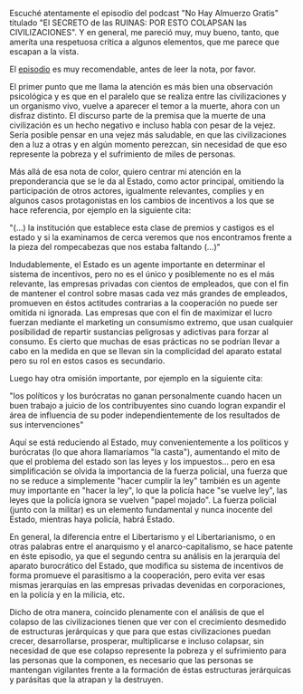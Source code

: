 ---
---

Escuché atentamente el episodio del podcast "No Hay Almuerzo Gratis" titulado
"El SECRETO de las RUINAS: POR ESTO COLAPSAN las CIVILIZACIONES". Y en general,
me pareció muy, muy bueno, tanto, que ameríta una respetuosa crítica a algunos
elementos, que me parece que escapan a la vista.

El [episodio](https://www.youtube.com/watch?v=MEPg0Is3YuQ) es muy recomendable,
antes de leer la nota, por favor.

El primer punto que me llama la atención es más bien una observación psicológica
y es que en el paralelo que se realiza entre las civilizaciones y un organismo
vivo, vuelve a aparecer el temor a la muerte, ahora con un disfraz distinto. El
discurso parte de la premisa que la muerte de una civilización es un hecho
negativo e incluso habla con pesar de la vejez. Sería posible pensar en una
vejez más saludable, en que las civilizaciones den a luz a otras y en algún
momento perezcan, sin necesidad de que eso represente la pobreza y el
sufrimiento de miles de personas.

Más allá de esa nota de color, quiero centrar mi atención en la preponderancia
que se le da al Estado, como actor principal, omitiendo la participación de
otros actores, igualmente relevantes, complies y en algunos casos protagonistas
en los cambios de incentivos a los que se hace referencia, por ejemplo en la
siguiente cita:

"(...) la institución que establece esta clase de premios y castigos es el
estado y si la examinamos de cerca veremos que nos encontramos frente a la pieza
del rompecabezas que nos estaba faltando (...)"

Indudablemente, el Estado es un agente importante en determinar el sistema de
incentivos, pero no es el único y posiblemente no es el más relevante, las
empresas privadas con cientos de empleados, que con el fin de mantener el
control sobre masas cada vez más grandes de empleados, promueven en éstos
actitudes contrarias a la cooperación no puede ser omitida ni ignorada. Las
empresas que con el fin de maximizar el lucro fuerzan mediante el marketing un
consumismo extremo, que usan cualquier posibilidad de repartir sustancias
peligrosas y adictivas para forzar al consumo. Es cierto que muchas de esas
prácticas no se podrían llevar a cabo en la medida en que se llevan sin la
complicidad del aparato estatal pero su rol en estos casos es secundario.

Luego hay otra omisión importante, por ejemplo en la siguiente cita:

"los políticos y los burócratas no ganan personalmente cuando hacen un buen
trabajo a juicio de los contribuyentes sino cuando logran expandir el área de
influencia de su poder independientemente de los resultados de sus
intervenciones"

Aquí se está reduciendo al Estado, muy convenientemente a los políticos y
burócratas (lo que ahora llamaríamos "la casta"), aumentando el mito de que el
problema del estado son las leyes y los impuestos... pero en esa simplificación
se olvida la importancia de la fuerza policial, una fuerza que no se reduce a
simplemente "hacer cumplir la ley" también es un agente muy importante en "hacer
la ley", lo que la policía hace "se vuelve ley", las leyes que la policía ignora
se vuelven "papel mojado". La fuerza policial (junto con la militar) es un
elemento fundamental y nunca inocente del Estado, mientras haya policía, habrá
Estado.

En general, la diferencia entre el Libertarismo y el Libertarianismo, o en otras
palabras entre el anarquismo y el anarco-capitalismo, se hace patente en éste
episodio, ya que el segundo centra su análisis en la jerarquía del aparato
burocrático del Estado, que modifica su sistema de incentivos de forma promueve
el parasitismo a la cooperación, pero evita ver esas mismas jerarquías en las
empresas privadas devenidas en corporaciones, en la policía y en la milicia,
etc.

Dicho de otra manera, coincido plenamente con el análisis de que el colapso de
las civilizaciones tienen que ver con el crecimiento desmedido de estructuras
jerárquicas y que para que estas civilizaciones puedan crecer, desarrollarse,
prosperar, multiplicarse e incluso colapsar, sin necesidad de que ese colapso
represente la pobreza y el sufrimiento para las personas que la componen, es
necesario que las personas se mantengan vigilantes frente a la formación de
éstas estructuras jerárquicas y parásitas que la atrapan y la destruyen.
